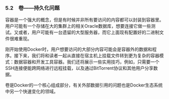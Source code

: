 ### 5.2　卷——持久化问题

容器是一个强大的概念，但是有时候并非所有要访问的内容都可以封装到容器里。用户可能有一个存储在大的集群上的相关Oracle数据库，想要连接它做一些测试。又或者，用户可能有一台遗留的大型服务器，而它上面现有配置好的二进制文件很难重现。

刚开始使用Docker时，用户想要访问的大部分内容可能会是容器外的数据和程序。接下来，我们将和读者一起从直接在宿主机上挂载文件转到更为复杂的容器模式：数据容器和开发工具容器。我们还将展示一些实用技巧，例如，只需要一个SSH连接便能跨网络进行远程挂载，以及通过BitTorrent协议和其他用户分享数据。

卷是Docker的一个核心组成部分，有关外部数据引用的问题也是Docker生态系统中另一个快速变化的领域。

